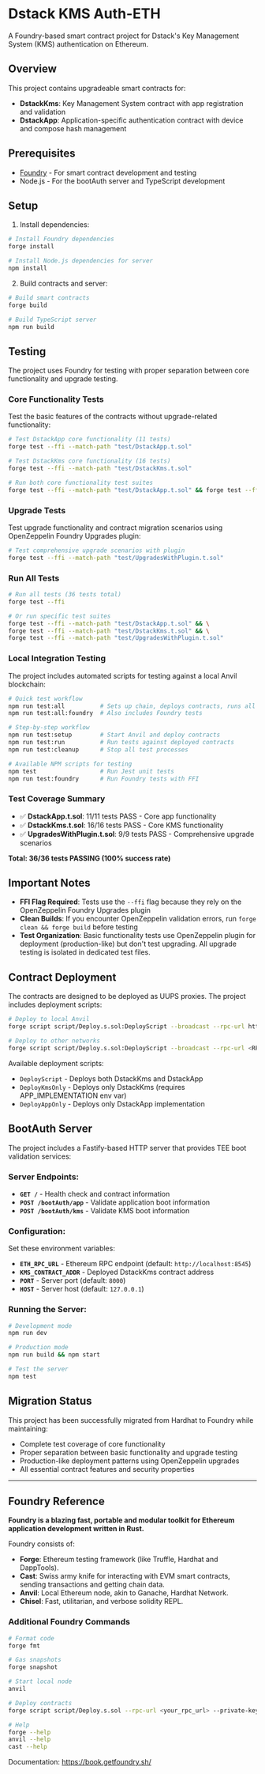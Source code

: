 # Dstack KMS Auth-ETH

A Foundry-based smart contract project for Dstack's Key Management System (KMS) authentication on Ethereum.

## Overview

This project contains upgradeable smart contracts for:
- **DstackKms**: Key Management System contract with app registration and validation
- **DstackApp**: Application-specific authentication contract with device and compose hash management

## Prerequisites

- [Foundry](https://book.getfoundry.sh/getting-started/installation) - For smart contract development and testing
- Node.js - For the bootAuth server and TypeScript development

## Setup

1. Install dependencies:
```bash
# Install Foundry dependencies
forge install

# Install Node.js dependencies for server
npm install
```

2. Build contracts and server:
```bash
# Build smart contracts
forge build

# Build TypeScript server
npm run build
```

## Testing

The project uses Foundry for testing with proper separation between core functionality and upgrade testing.

### Core Functionality Tests

Test the basic features of the contracts without upgrade-related functionality:

```bash
# Test DstackApp core functionality (11 tests)
forge test --ffi --match-path "test/DstackApp.t.sol"

# Test DstackKms core functionality (16 tests)  
forge test --ffi --match-path "test/DstackKms.t.sol"

# Run both core functionality test suites
forge test --ffi --match-path "test/DstackApp.t.sol" && forge test --ffi --match-path "test/DstackKms.t.sol"
```

### Upgrade Tests

Test upgrade functionality and contract migration scenarios using OpenZeppelin Foundry Upgrades plugin:

```bash
# Test comprehensive upgrade scenarios with plugin
forge test --ffi --match-path "test/UpgradesWithPlugin.t.sol"
```

### Run All Tests

```bash
# Run all tests (36 tests total)
forge test --ffi

# Or run specific test suites
forge test --ffi --match-path "test/DstackApp.t.sol" && \
forge test --ffi --match-path "test/DstackKms.t.sol" && \
forge test --ffi --match-path "test/UpgradesWithPlugin.t.sol"
```

### Local Integration Testing

The project includes automated scripts for testing against a local Anvil blockchain:

```bash
# Quick test workflow
npm run test:all          # Sets up chain, deploys contracts, runs all tests
npm run test:all:foundry  # Also includes Foundry tests

# Step-by-step workflow
npm run test:setup        # Start Anvil and deploy contracts
npm run test:run          # Run tests against deployed contracts
npm run test:cleanup      # Stop all test processes

# Available NPM scripts for testing
npm test                  # Run Jest unit tests
npm run test:foundry      # Run Foundry tests with FFI
```

### Test Coverage Summary

- ✅ **DstackApp.t.sol**: 11/11 tests PASS - Core app functionality
- ✅ **DstackKms.t.sol**: 16/16 tests PASS - Core KMS functionality  
- ✅ **UpgradesWithPlugin.t.sol**: 9/9 tests PASS - Comprehensive upgrade scenarios

**Total: 36/36 tests PASSING (100% success rate)**

## Important Notes

- **FFI Flag Required**: Tests use the `--ffi` flag because they rely on the OpenZeppelin Foundry Upgrades plugin
- **Clean Builds**: If you encounter OpenZeppelin validation errors, run `forge clean && forge build` before testing
- **Test Organization**: Basic functionality tests use OpenZeppelin plugin for deployment (production-like) but don't test upgrading. All upgrade testing is isolated in dedicated test files.

## Contract Deployment

The contracts are designed to be deployed as UUPS proxies. The project includes deployment scripts:

```bash
# Deploy to local Anvil
forge script script/Deploy.s.sol:DeployScript --broadcast --rpc-url http://localhost:8545

# Deploy to other networks
forge script script/Deploy.s.sol:DeployScript --broadcast --rpc-url <RPC_URL> --private-key <PRIVATE_KEY>
```

Available deployment scripts:
- `DeployScript` - Deploys both DstackKms and DstackApp
- `DeployKmsOnly` - Deploys only DstackKms (requires APP_IMPLEMENTATION env var)
- `DeployAppOnly` - Deploys only DstackApp implementation

## BootAuth Server

The project includes a Fastify-based HTTP server that provides TEE boot validation services:

### Server Endpoints:
- **`GET /`** - Health check and contract information
- **`POST /bootAuth/app`** - Validate application boot information
- **`POST /bootAuth/kms`** - Validate KMS boot information

### Configuration:
Set these environment variables:
- **`ETH_RPC_URL`** - Ethereum RPC endpoint (default: `http://localhost:8545`)
- **`KMS_CONTRACT_ADDR`** - Deployed DstackKms contract address
- **`PORT`** - Server port (default: `8000`)
- **`HOST`** - Server host (default: `127.0.0.1`)

### Running the Server:
```bash
# Development mode
npm run dev

# Production mode
npm run build && npm start

# Test the server
npm test
```

## Migration Status

This project has been successfully migrated from Hardhat to Foundry while maintaining:
- Complete test coverage of core functionality
- Proper separation between basic functionality and upgrade testing  
- Production-like deployment patterns using OpenZeppelin upgrades
- All essential contract features and security properties

---

## Foundry Reference

**Foundry is a blazing fast, portable and modular toolkit for Ethereum application development written in Rust.**

Foundry consists of:
- **Forge**: Ethereum testing framework (like Truffle, Hardhat and DappTools).
- **Cast**: Swiss army knife for interacting with EVM smart contracts, sending transactions and getting chain data.
- **Anvil**: Local Ethereum node, akin to Ganache, Hardhat Network.
- **Chisel**: Fast, utilitarian, and verbose solidity REPL.

### Additional Foundry Commands

```bash
# Format code
forge fmt

# Gas snapshots
forge snapshot

# Start local node
anvil

# Deploy contracts
forge script script/Deploy.s.sol --rpc-url <your_rpc_url> --private-key <your_private_key>

# Help
forge --help
anvil --help
cast --help
```

Documentation: https://book.getfoundry.sh/
